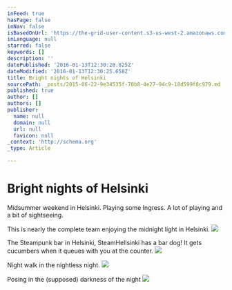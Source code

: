 ```yaml
---
inFeed: true
hasPage: false
inNav: false
isBasedOnUrl: 'https://the-grid-user-content.s3-us-west-2.amazonaws.com/a2f3e0ae-d98e-4888-a5d9-db08308d9c2b.jpg'
inLanguage: null
starred: false
keywords: []
description: ''
datePublished: '2016-01-13T12:30:28.825Z'
dateModified: '2016-01-13T12:30:25.658Z'
title: Bright nights of Helsinki
sourcePath: _posts/2015-06-22-9e34535f-70b8-4e27-94c9-18d599f8c979.md
published: true
author: []
authors: []
publisher:
  name: null
  domain: null
  url: null
  favicon: null
_context: 'http://schema.org'
_type: Article

---
```

# Bright nights of Helsinki

Midsummer weekend in Helsinki. Playing some Ingress. A lot of playing and a bit of sightseeing. 

This is nearly the complete team enjoying the midnight light in Helsinki.
![](https://s3-us-west-2.amazonaws.com/the-grid-img/p/43fd20c6308d05c6576ff20c5ada545393b7c931.jpg)

The Steampunk bar in Helsinki, SteamHellsinki has a bar dog! It gets cucumbers when it queues with you at the counter.
![](https://s3-us-west-2.amazonaws.com/the-grid-img/p/a22a2b4abce3f48401ea626e44dcea1fbfd2f213.jpg)

Night walk in the nightless night.
![](https://s3-us-west-2.amazonaws.com/the-grid-img/p/46d046589da5ede28c37b437a84336e3143b091e.jpg)

Posing in the (supposed) darkness of the night
![](https://s3-us-west-2.amazonaws.com/the-grid-img/p/c274d6aa54486f63aa85fba83eef568349759d35.jpg)